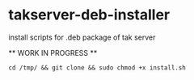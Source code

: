# takserver-deb-installer
install scripts for .deb package of tak server

** WORK IN PROGRESS **

``` cd /tmp/ && git clone && sudo chmod +x install.sh ```
